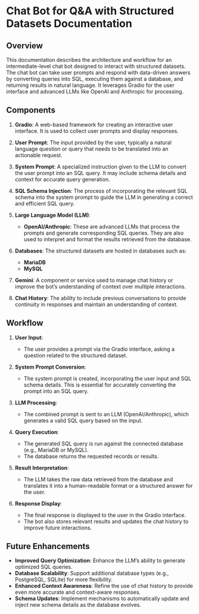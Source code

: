 # Chat Bot for Q&A with Structured Datasets Documentation

## Overview
This documentation describes the architecture and workflow for an intermediate-level chat bot designed to interact with structured datasets. The chat bot can take user prompts and respond with data-driven answers by converting queries into SQL, executing them against a database, and returning results in natural language. It leverages Gradio for the user interface and advanced LLMs like OpenAI and Anthropic for processing.

## Components
1. **Gradio**: A web-based framework for creating an interactive user interface. It is used to collect user prompts and display responses.

2. **User Prompt**: The input provided by the user, typically a natural language question or query that needs to be translated into an actionable request.

3. **System Prompt**: A specialized instruction given to the LLM to convert the user prompt into an SQL query. It may include schema details and context for accurate query generation.

4. **SQL Schema Injection**: The process of incorporating the relevant SQL schema into the system prompt to guide the LLM in generating a correct and efficient SQL query.

5. **Large Language Model (LLM)**: 
   - **OpenAI/Anthropic**: These are advanced LLMs that process the prompts and generate corresponding SQL queries. They are also used to interpret and format the results retrieved from the database.

6. **Databases**: The structured datasets are hosted in databases such as:
   - **MariaDB**
   - **MySQL**
   
7. **Gemini**: A component or service used to manage chat history or improve the bot’s understanding of context over multiple interactions.

8. **Chat History**: The ability to include previous conversations to provide continuity in responses and maintain an understanding of context.

## Workflow
1. **User Input**: 
   - The user provides a prompt via the Gradio interface, asking a question related to the structured dataset.
   
2. **System Prompt Conversion**: 
   - The system prompt is created, incorporating the user input and SQL schema details. This is essential for accurately converting the prompt into an SQL query.
   
3. **LLM Processing**: 
   - The combined prompt is sent to an LLM (OpenAI/Anthropic), which generates a valid SQL query based on the input.
   
4. **Query Execution**: 
   - The generated SQL query is run against the connected database (e.g., MariaDB or MySQL).
   - The database returns the requested records or results.
   
5. **Result Interpretation**: 
   - The LLM takes the raw data retrieved from the database and translates it into a human-readable format or a structured answer for the user.
   
6. **Response Display**: 
   - The final response is displayed to the user in the Gradio interface.
   - The bot also stores relevant results and updates the chat history to improve future interactions.

## Future Enhancements
- **Improved Query Optimization**: Enhance the LLM’s ability to generate optimized SQL queries.
- **Database Scalability**: Support additional database types (e.g., PostgreSQL, SQLite) for more flexibility.
- **Enhanced Context Awareness**: Refine the use of chat history to provide even more accurate and context-aware responses.
- **Schema Updates**: Implement mechanisms to automatically update and inject new schema details as the database evolves.
